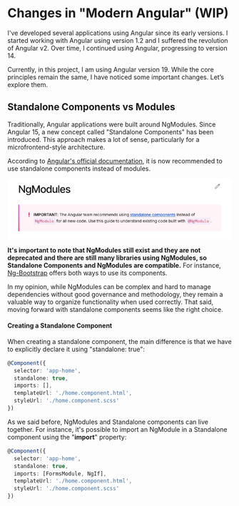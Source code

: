 # Changes in "Modern Angular" (WIP)

I've developed several applications using Angular since its early versions. I started working with Angular using version 1.2 and I suffered the revolution of Angular v2. Over time, I continued using Angular, progressing to version 14.

Currently, in this project, I am using Angular version 19. While the core principles remain the same, I have noticed some important changes. Let’s explore them.



## Standalone Components vs Modules

Traditionally, Angular applications were built around NgModules. Since Angular 15, a new concept called "Standalone Components" has been introduced. This approach makes a lot of sense, particularly for a microfrontend-style architecture.

According to [Angular's official documentation](https://angular.dev/guide/ngmodules/overview), it is now recommended to use standalone components instead of modules.

![ngmodules-not-recommended](img/ngmodules-not-recommended.jpg)



**It's important to note that NgModules still exist and they are not deprecated and there are still many libraries using NgModules, so Standalone Components and NgModules are compatible.** For instance, [Ng-Bootstrap](https://ng-bootstrap.github.io/#/getting-started) offers both ways to use its components.



In my opinion, while NgModules can be complex and hard to manage dependencies without good governance and methodology, they remain a valuable way to organize functionality when used correctly. That said, moving forward with standalone components seems like the right choice.



#### Creating a Standalone Component

When creating a standalone component, the main difference is that we have to explicitly declare it using "standalone: true":

```typescript
@Component({
  selector: 'app-home',
  standalone: true,
  imports: [],
  templateUrl: './home.component.html',
  styleUrl: './home.component.scss'
})
```



As we said before, NgModules and Standalone components can live together. For instance, it's possible to import an NgModule in a Standalone component using the "**import**" property:

```typescript
@Component({
  selector: 'app-home',
  standalone: true,
  imports: [FormsModule, NgIf],
  templateUrl: './home.component.html',
  styleUrl: './home.component.scss'
})
```



